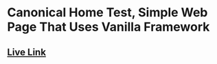 # Canonical Home Test, Simple Web Page That Uses Vanilla Framework

## [Live Link](https://goody-1.github.io/home-test/)
